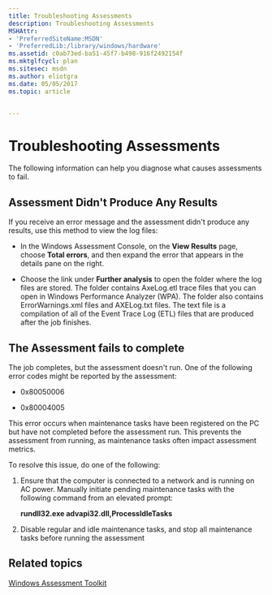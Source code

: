 ```yaml
---
title: Troubleshooting Assessments
description: Troubleshooting Assessments
MSHAttr:
- 'PreferredSiteName:MSDN'
- 'PreferredLib:/library/windows/hardware'
ms.assetid: c0ab73ed-ba51-45f7-b498-916f2492154f
ms.mktglfcycl: plan
ms.sitesec: msdn
ms.author: eliotgra
ms.date: 05/05/2017
ms.topic: article


---
```


# Troubleshooting Assessments


The following information can help you diagnose what causes assessments to fail.

## Assessment Didn't Produce Any Results


If you receive an error message and the assessment didn't produce any results, use this method to view the log files:

-   In the Windows Assessment Console, on the **View Results** page, choose **Total errors**, and then expand the error that appears in the details pane on the right.

-   Choose the link under **Further analysis** to open the folder where the log files are stored. The folder contains AxeLog.etl trace files that you can open in Windows Performance Analyzer (WPA). The folder also contains ErrorWarnings.xml files and AXELog.txt files. The text file is a compilation of all of the Event Trace Log (ETL) files that are produced after the job finishes.

## The Assessment fails to complete


The job completes, but the assessment doesn't run. One of the following error codes might be reported by the assessment:

-   0x80050006

-   0x80004005

This error occurs when maintenance tasks have been registered on the PC but have not completed before the assessment run. This prevents the assessment from running, as maintenance tasks often impact assessment metrics.

To resolve this issue, do one of the following:

1.  Ensure that the computer is connected to a network and is running on AC power. Manually initiate pending maintenance tasks with the following command from an elevated prompt:

    **rundll32.exe advapi32.dll,ProcessIdleTasks**

2.  Disable regular and idle maintenance tasks, and stop all maintenance tasks before running the assessment

## Related topics


[Windows Assessment Toolkit](windows-assessment-toolkit-technical-reference.md)

 

 







